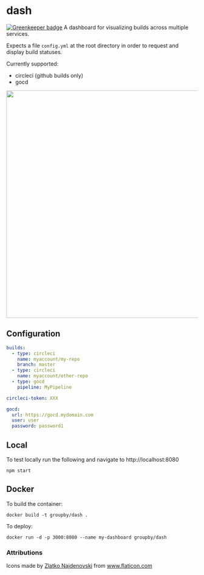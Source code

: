 # dash

[![Greenkeeper badge](https://badges.greenkeeper.io/groupby/dash.svg)](https://greenkeeper.io/)
A dashboard for visualizing builds across multiple services.

Expects a file `config.yml` at the root directory in order to request
and display build statuses.

Currently supported:
- circleci (github builds only)
- gocd

<img src="https://cloud.githubusercontent.com/assets/3784470/18476055/9d093ad6-7996-11e6-8417-dde80ae1ef45.png" width=600>

## Configuration

```yaml
builds:
  - type: circleci
    name: myaccount/my-repo
    branch: master
  - type: circleci
    name: myaccount/other-repo
  - type: gocd
    pipeline: MyPipeline

circleci-token: XXX

gocd:
  url: https://gocd.mydomain.com
  user: user
  password: password1
```

## Local

To test locally run the following and navigate to http://localhost:8080

`npm start`

## Docker

To build the container:

`docker build -t groupby/dash .`

To deploy:

`docker run -d -p 3000:8080 --name my-dashboard groupby/dash`

### Attributions

Icons made by [Zlatko Najdenovski](http://www.flaticon.com/authors/zlatko-najdenovski) from www.flaticon.com
